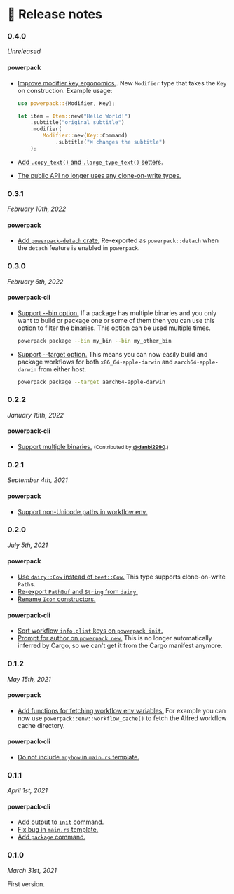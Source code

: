 # 📝 Release notes

### 0.4.0

*Unreleased*

#### powerpack

- [Improve modifier key ergonomics.][5ef626c]. New `Modifier` type that takes
  the `Key` on construction. Example usage:

  ```rust
  use powerpack::{Modifier, Key};

  let item = Item::new("Hello World!")
      .subtitle("original subtitle")
      .modifier(
          Modifier::new(Key::Command)
              .subtitle("⌘ changes the subtitle")
      );
  ```

- [Add `.copy_text()` and `.large_type_text()` setters.][707a28f]

- [The public API no longer uses any clone-on-write types.][ce1b88f]

[5ef626c]: https://github.com/rossmacarthur/powerpack/commit/5ef626c24a3b3fbdfaf2197c72e5ef75dae4d453
[707a28f]: https://github.com/rossmacarthur/powerpack/commit/707a28f6df773a4e6469f60fca03d6c286a43851
[ce1b88f]: https://github.com/rossmacarthur/powerpack/commit/ce1b88f931b3f9002d034afd30d943fe321847e3

### 0.3.1

*February 10th, 2022*

#### powerpack

- [Add `powerpack-detach` crate.][bfb3492] Re-exported as `powerpack::detach`
  when the `detach` feature is enabled in `powerpack`.

[bfb3492]: https://github.com/rossmacarthur/powerpack/commit/bfb34921503fee1661ab0f0f97c22cb8e4f1907c

### 0.3.0

*February 6th, 2022*

#### powerpack-cli

- [Support --bin option.][06dc187] If a package has multiple binaries and you
  only want to build or package one or some of them then you can use this
  option to filter the binaries. This option can be used multiple times.
  ```sh
  powerpack package --bin my_bin --bin my_other_bin
  ```

- [Support --target option.][49eb415] This means you can now easily build and
  package workflows for both `x86_64-apple-darwin` and `aarch64-apple-darwin`
  from either host.
  ```sh
  powerpack package --target aarch64-apple-darwin
  ```

[06dc187]: https://github.com/rossmacarthur/powerpack/commit/06dc18778e33dda0c5a046bcd1651f1bfefeb929
[49eb415]: https://github.com/rossmacarthur/powerpack/commit/49eb4159c1fcce3ceba4059da2345024c2ab66ef

### 0.2.2

*January 18th, 2022*

#### powerpack-cli

- [Support multiple binaries.][#5] <small>(Contributed by
  [**@danbi2990**](https://github.com/danbi2990).)</small>

[#5]: https://github.com/rossmacarthur/powerpack/pull/5

### 0.2.1

*September 4th, 2021*

#### powerpack

- [Support non-Unicode paths in workflow env.][852b884]

[852b884]: https://github.com/rossmacarthur/powerpack/commit/852b884f7a51d3f7746587bd4c80b31d74c6b3bb

### 0.2.0

*July 5th, 2021*

#### powerpack

- [Use `dairy::Cow` instead of `beef::Cow`.][ac59078] This type supports
  clone-on-write `Path`s.
- [Re-export `PathBuf` and `String` from `dairy`.][0a19347]
- [Rename `Icon` constructors.][c3e77a5]

[ac59078]: https://github.com/rossmacarthur/powerpack/commit/ac590784b6d87d809001b90ce83882eb1c006881
[0a19347]: https://github.com/rossmacarthur/powerpack/commit/0a19347077b25d77102ed47a362c5de596edcbd5
[c3e77a5]: https://github.com/rossmacarthur/powerpack/commit/c3e77a5d1f7c1849926382f6a770fd5352ba779f

#### powerpack-cli

- [Sort workflow `info.plist` keys on `powerpack init`.][a9735d2]
- [Prompt for author on `powerpack new`.][de5a794] This is no longer
  automatically inferred by Cargo, so we can't get it from the Cargo manifest
  anymore.

[a9735d2]: https://github.com/rossmacarthur/powerpack/commit/a9735d231f76eb5a01a3922949a34a87e792bfc2
[de5a794]: https://github.com/rossmacarthur/powerpack/commit/de5a7945765b5405bf9f5aa4299259d8c4d6a429

### 0.1.2

*May 15th, 2021*

#### powerpack

- [Add functions for fetching workflow env variables.][d547e82] For example you
  can now use `powerpack::env::workflow_cache()` to fetch the Alfred workflow
  cache directory.

[d547e82]: https://github.com/rossmacarthur/powerpack/commit/d547e82d48b970a10fd8bf2443e4345a8c9799d8

#### powerpack-cli

- [Do not include `anyhow` in `main.rs` template.][b693208]

[b693208]: https://github.com/rossmacarthur/powerpack/commit/b693208e4f380d283287da0226b2b8a582730490

### 0.1.1

*April 1st, 2021*

#### powerpack-cli

- [Add output to `init` command.][efcd708]
- [Fix bug in `main.rs` template.][70394b3]
- [Add `package` command.][6766f16]

[6766f16]: https://github.com/rossmacarthur/powerpack/commit/6766f16cf42411e13d0a08bda82bbf20b97e1abe
[70394b3]: https://github.com/rossmacarthur/powerpack/commit/70394b33f0f2773d1aba2127a389eb20590a24d5
[efcd708]: https://github.com/rossmacarthur/powerpack/commit/efcd70843d4768be6c35bcdbcc2c11b6cbce7ea0

### 0.1.0

*March 31st, 2021*

First version.

